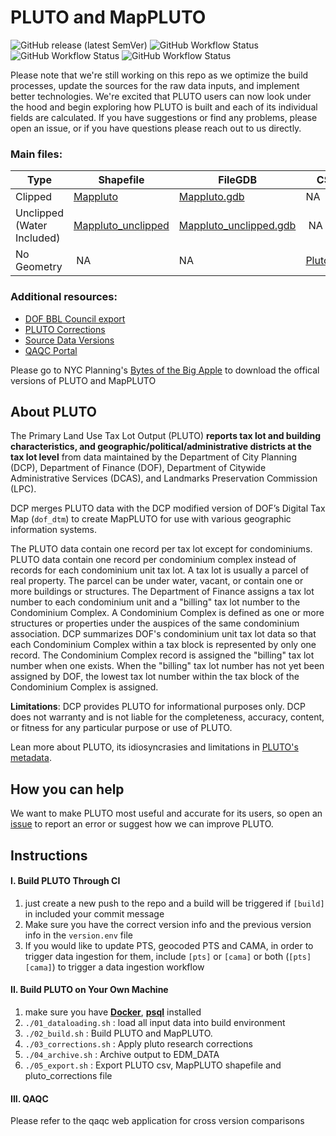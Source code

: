 # PLUTO and MapPLUTO 
![GitHub release (latest SemVer)](https://img.shields.io/github/v/release/NYCPlanning/db-pluto?label=version) ![GitHub Workflow Status](https://img.shields.io/github/workflow/status/NYCPlanning/db-pluto/CI?label=CI) ![GitHub Workflow Status](https://img.shields.io/github/workflow/status/NYCPlanning/db-pluto/CAMA%20Processing?label=CAMA) ![GitHub Workflow Status](https://img.shields.io/github/workflow/status/NYCPlanning/db-pluto/PTS%20processing?label=PTS)

Please note that we're still working on this repo as we optimize the build processes, update the sources for the raw data inputs, and implement better technologies.  We're excited that PLUTO users can now look under the hood and begin exploring how PLUTO is built and each of its individual fields are calculated. If you have suggestions or find any problems, please open an issue, or if you have questions please reach out to us directly.

### Main files: 
Type | Shapefile | FileGDB | CSV
-- | -- | -- | --
Clipped | [Mappluto](https://edm-publishing.nyc3.digitaloceanspaces.com/db-pluto/latest/output/mappluto/mappluto.zip) | [Mappluto.gdb](https://edm-publishing.nyc3.digitaloceanspaces.com/db-pluto/latest/output/mappluto_gdb.gdb/mappluto_gdb.gdb.zip) | NA 
Unclipped (Water Included) | [Mappluto_unclipped](https://edm-publishing.nyc3.digitaloceanspaces.com/db-pluto/latest/output/mappluto_unclipped/mappluto_unclipped.zip) | [Mappluto_unclipped.gdb](https://edm-publishing.nyc3.digitaloceanspaces.com/db-pluto/latest/output/mappluto_unclipped_gdb.gdb/mappluto_unclipped_gdb.gdb.zip) |  NA
No Geometry |  NA | NA  | [Pluto.csv](https://edm-publishing.nyc3.digitaloceanspaces.com/db-pluto/latest/output/pluto/pluto.zip)

### Additional resources:
+ [DOF BBL Council export](https://edm-publishing.nyc3.digitaloceanspaces.com/db-pluto/latest/output/dof/bbl_council.zip)
+ [PLUTO Corrections](https://edm-publishing.nyc3.digitaloceanspaces.com/db-pluto/latest/output/pluto_corrections.zip)
+ [Source Data Versions](https://edm-publishing.nyc3.digitaloceanspaces.com/db-pluto/latest/output/source_data_versions.csv)
+ [QAQC Portal](https://edm-data-engineering.nycplanningdigital.com/?page=PLUTO)

Please go to NYC Planning's [Bytes of the Big Apple](https://www1.nyc.gov/site/planning/data-maps/open-data.page) to download the offical versions of PLUTO and MapPLUTO

## __About PLUTO__

The Primary Land Use Tax Lot Output (PLUTO) **reports tax lot and building characteristics, and geographic/political/administrative districts at the tax lot level** from data maintained by the Department of City Planning (DCP), Department of Finance (DOF), Department of Citywide Administrative Services (DCAS), and Landmarks Preservation Commission (LPC).

DCP merges PLUTO data with the DCP modified version of DOF’s Digital Tax Map (`dof_dtm`) to create MapPLUTO for use with various geographic information systems.

The PLUTO data contain one record per tax lot except for condominiums.  PLUTO data contain one record per condominium complex instead of records for each condominium unit tax lot.  A tax lot is usually a parcel of real property.  The parcel can be under water, vacant, or contain one or more buildings or structures.  The Department of Finance assigns a tax lot number to each condominium unit and a "billing" tax lot number to the Condominium Complex. A Condominium Complex is defined as one or more structures or properties under the auspices of the same condominium association.  DCP summarizes DOF's condominium unit tax lot data so that each Condominium Complex within a tax block is represented by only one record.  The Condominium Complex record is assigned the "billing" tax lot number when one exists.  When the "billing" tax lot number has not yet been assigned by DOF, the lowest tax lot number within the tax block of the Condominium Complex is assigned.

**Limitations**:
DCP provides PLUTO for informational purposes only. DCP does not warranty and is not liable for the completeness, accuracy, content, or fitness for any particular purpose or use of PLUTO.

Lean more about PLUTO, its idiosyncrasies and limitations in [PLUTO's metadata](https://www1.nyc.gov/assets/planning/download/pdf/data-maps/open-data/plutolayout.pdf).

## __How you can help__

We want to make PLUTO most useful and accurate for its users, so open an [issue](https://github.com/NYCPlanning/db-pluto/issues) to report an error or suggest how we can improve PLUTO.

## __Instructions__

#### I. Build PLUTO Through CI
1. just create a new push to the repo and a build will be triggered if `[build]` in included your commit message
2. Make sure you have the correct version info and the previous version info in the `version.env` file
3. If you would like to update PTS, geocoded PTS and CAMA, in order to trigger data ingestion for them, include `[pts]` or `[cama]` or both (`[pts] [cama]`) to trigger a data ingestion workflow

#### II. Build PLUTO on Your Own Machine
1. make sure you have [__Docker__](https://docs.docker.com/install/), [__psql__](https://packages.debian.org/sid/postgresql-client-common) installed
2. `./01_dataloading.sh` : load all input data into build environment
3.  `./02_build.sh` : Build PLUTO and MapPLUTO.
4.  `./03_corrections.sh` : Apply pluto research corrections
5.  `./04_archive.sh` : Archive output to EDM_DATA
6.  `./05_export.sh` : Export PLUTO csv, MapPLUTO shapefile and pluto_corrections file

#### III. QAQC
Please refer to the qaqc web application for cross version comparisons

